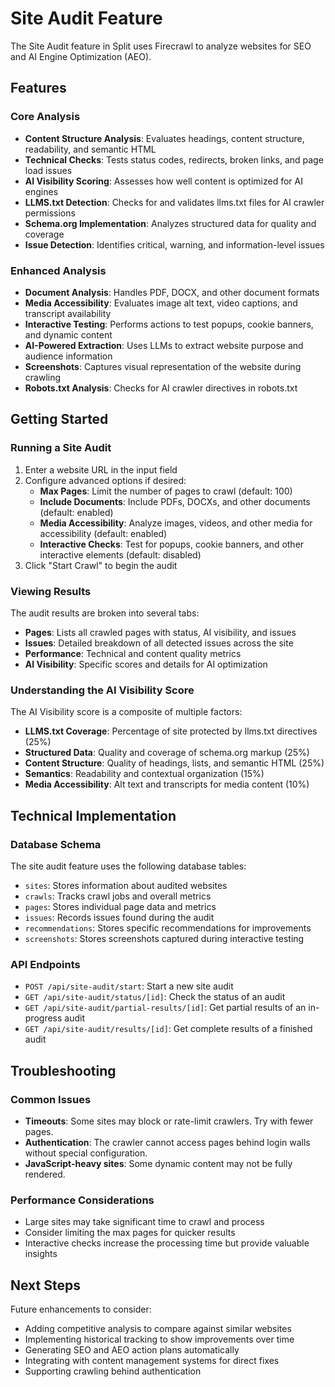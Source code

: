 # Site Audit Feature

The Site Audit feature in Split uses Firecrawl to analyze websites for SEO and AI Engine Optimization (AEO).

## Features

### Core Analysis
- **Content Structure Analysis**: Evaluates headings, content structure, readability, and semantic HTML
- **Technical Checks**: Tests status codes, redirects, broken links, and page load issues
- **AI Visibility Scoring**: Assesses how well content is optimized for AI engines
- **LLMS.txt Detection**: Checks for and validates llms.txt files for AI crawler permissions
- **Schema.org Implementation**: Analyzes structured data for quality and coverage
- **Issue Detection**: Identifies critical, warning, and information-level issues

### Enhanced Analysis
- **Document Analysis**: Handles PDF, DOCX, and other document formats
- **Media Accessibility**: Evaluates image alt text, video captions, and transcript availability
- **Interactive Testing**: Performs actions to test popups, cookie banners, and dynamic content
- **AI-Powered Extraction**: Uses LLMs to extract website purpose and audience information
- **Screenshots**: Captures visual representation of the website during crawling
- **Robots.txt Analysis**: Checks for AI crawler directives in robots.txt

## Getting Started

### Running a Site Audit
1. Enter a website URL in the input field
2. Configure advanced options if desired:
   - **Max Pages**: Limit the number of pages to crawl (default: 100)
   - **Include Documents**: Include PDFs, DOCXs, and other documents (default: enabled)
   - **Media Accessibility**: Analyze images, videos, and other media for accessibility (default: enabled)
   - **Interactive Checks**: Test for popups, cookie banners, and other interactive elements (default: disabled)
3. Click "Start Crawl" to begin the audit

### Viewing Results
The audit results are broken into several tabs:
- **Pages**: Lists all crawled pages with status, AI visibility, and issues
- **Issues**: Detailed breakdown of all detected issues across the site
- **Performance**: Technical and content quality metrics
- **AI Visibility**: Specific scores and details for AI optimization

### Understanding the AI Visibility Score
The AI Visibility score is a composite of multiple factors:
- **LLMS.txt Coverage**: Percentage of site protected by llms.txt directives (25%)
- **Structured Data**: Quality and coverage of schema.org markup (25%)
- **Content Structure**: Quality of headings, lists, and semantic HTML (25%)
- **Semantics**: Readability and contextual organization (15%)
- **Media Accessibility**: Alt text and transcripts for media content (10%)

## Technical Implementation

### Database Schema
The site audit feature uses the following database tables:
- `sites`: Stores information about audited websites
- `crawls`: Tracks crawl jobs and overall metrics
- `pages`: Stores individual page data and metrics
- `issues`: Records issues found during the audit
- `recommendations`: Stores specific recommendations for improvements
- `screenshots`: Stores screenshots captured during interactive testing

### API Endpoints
- `POST /api/site-audit/start`: Start a new site audit
- `GET /api/site-audit/status/[id]`: Check the status of an audit
- `GET /api/site-audit/partial-results/[id]`: Get partial results of an in-progress audit
- `GET /api/site-audit/results/[id]`: Get complete results of a finished audit

## Troubleshooting

### Common Issues
- **Timeouts**: Some sites may block or rate-limit crawlers. Try with fewer pages.
- **Authentication**: The crawler cannot access pages behind login walls without special configuration.
- **JavaScript-heavy sites**: Some dynamic content may not be fully rendered.

### Performance Considerations
- Large sites may take significant time to crawl and process
- Consider limiting the max pages for quicker results
- Interactive checks increase the processing time but provide valuable insights

## Next Steps
Future enhancements to consider:
- Adding competitive analysis to compare against similar websites
- Implementing historical tracking to show improvements over time
- Generating SEO and AEO action plans automatically
- Integrating with content management systems for direct fixes
- Supporting crawling behind authentication 